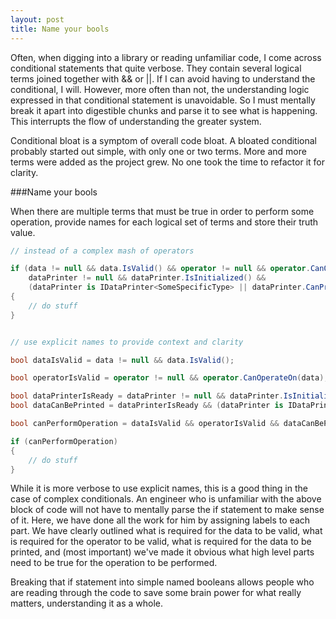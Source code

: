 ```yaml
---
layout: post
title: Name your bools
---
```


Often, when digging into a library or reading unfamiliar code, I come across conditional statements that quite verbose. They contain several logical terms joined together with && or ||. If I can avoid having to understand the conditional, I will. However, more often than not, the understanding logic expressed in that conditional statement is unavoidable. So I must mentally break it apart into digestible chunks and parse it to see what is happening. This interrupts the flow of understanding the greater system.

Conditional bloat is a symptom of overall code bloat. A bloated conditional probably started out simple, with only one or two terms. More and more terms were added as the project grew. No one took the time to refactor it for clarity.

###Name your bools

When there are multiple terms that must be true in order to perform some operation, provide names for each logical set of terms and store their truth value.

```csharp
// instead of a complex mash of operators

if (data != null && data.IsValid() && operator != null && operator.CanOperateOn(data) &&
    dataPrinter != null && dataPrinter.IsInitialized() && 
    (dataPrinter is IDataPrinter<SomeSpecificType> || dataPrinter.CanPrintData(data)))
{
    // do stuff
}


// use explicit names to provide context and clarity

bool dataIsValid = data != null && data.IsValid();

bool operatorIsValid = operator != null && operator.CanOperateOn(data);

bool dataPrinterIsReady = dataPrinter != null && dataPrinter.IsInitialized();
bool dataCanBePrinted = dataPrinterIsReady && (dataPrinter is IDataPrinter<SomeSpecificType> || dataPrinter.CanPrintData(data));

bool canPerformOperation = dataIsValid && operatorIsValid && dataCanBePrinted;

if (canPerformOperation)
{
    // do stuff
}
```

While it is more verbose to use explicit names, this is a good thing in the case of complex conditionals. An engineer who is unfamiliar with the above block of code will not have to mentally parse the if statement to make sense of it. Here, we have done all the work for him by assigning labels to each part. We have clearly outlined what is required for the data to be valid, what is required for the operator to be valid, what is required for the data to be printed, and (most important) we've made it obvious what high level parts need to be true for the operation to be performed.

Breaking that if statement into simple named booleans allows people who are reading through the code to save some brain power for what really matters, understanding it as a whole.